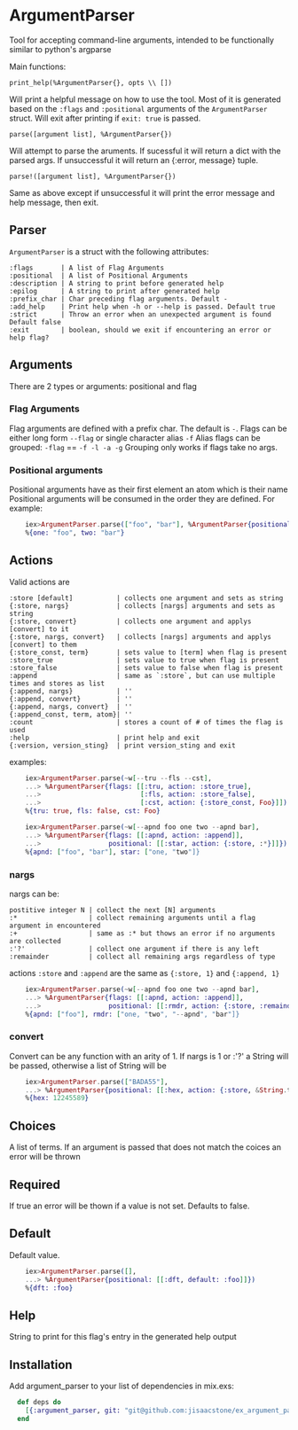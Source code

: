 # ArgumentParser

Tool for accepting command-line arguments, intended to be functionally similar to python's argparse

Main functions:

    print_help(%ArgumentParser{}, opts \\ [])

Will print a helpful message on how to use the tool. Most of it is generated based on the `:flags`
and `:positional` arguments of the `ArgumentParser` struct. Will exit after printing if `exit: true` is passed.

    parse([argument list], %ArgumentParser{})

Will attempt to parse the aruments. If sucessful it will return a dict with the parsed args. If unsuccessful it
will return an {:error, message} tuple.

    parse!([argument list], %ArgumentParser{})

Same as above except if unsuccessful it will print the error message and help message, then exit.

## Parser ##

`ArgumentParser` is a struct with the following attributes:

    :flags       | A list of Flag Arguments
    :positional  | A list of Positional Arguments
    :description | A string to print before generated help
    :epilog      | A string to print after generated help
    :prefix_char | Char preceding flag arguments. Default -
    :add_help    | Print help when -h or --help is passed. Default true
    :strict      | Throw an error when an unexpected argument is found Default false
    :exit        | boolean, should we exit if encountering an error or help flag?

## Arguments ##

There are 2 types or arguments: positional and flag

### Flag Arguments ###

Flag arguments are defined with a prefix char. The default is `-`.
Flags can be either long form `--flag` or single character alias `-f`
Alias flags can be grouped: `-flag` == `-f -l -a -g`
Grouping only works if flags take no args.

### Positional arguments ###

Positional arguments have as their first element an atom which is their name
Positional arguments will be consumed in the order they are defined.
For example:

```elixir
    iex>ArgumentParser.parse(["foo", "bar"], %ArgumentParser{positional: [[:one], [:two]]})
    %{one: "foo", two: "bar"}
```

## Actions ##

Valid actions are

    :store [default]           | collects one argument and sets as string
    {:store, nargs}            | collects [nargs] arguments and sets as string
    {:store, convert}          | collects one argument and applys [convert] to it
    {:store, nargs, convert}   | collects [nargs] arguments and applys [convert] to them
    {:store_const, term}       | sets value to [term] when flag is present
    :store_true                | sets value to true when flag is present
    :store_false               | sets value to false when flag is present
    :append                    | same as `:store`, but can use multiple times and stores as list
    {:append, nargs}           | ''
    {:append, convert}         | ''
    {:append, nargs, convert}  | ''
    {:append_const, term, atom}| ''
    :count                     | stores a count of # of times the flag is used
    :help                      | print help and exit
    {:version, version_sting}  | print version_sting and exit      

examples:

```elixir
    iex>ArgumentParser.parse(~w[--tru --fls --cst],
    ...> %ArgumentParser{flags: [[:tru, action: :store_true],
    ...>                         [:fls, action: :store_false],
    ...>                         [:cst, action: {:store_const, Foo}]])
    %{tru: true, fls: false, cst: Foo}

    iex>ArgumentParser.parse(~w[--apnd foo one two --apnd bar],
    ...> %ArgumentParser{flags: [[:apnd, action: :append]],
    ...>                 positional: [[:star, action: {:store, :*}]]})
    %{apnd: ["foo", "bar"], star: ["one, "two"]}
```

### nargs ###

nargs can be:

    postitive integer N | collect the next [N] arguments
    :*                  | collect remaining arguments until a flag argument in encountered
    :+                  | same as :* but thows an error if no arguments are collected
    :'?'                | collect one argument if there is any left
    :remainder          | collect all remaining args regardless of type

actions `:store` and `:append` are the same as `{:store, 1}` and `{:append, 1}`

```elixir
    iex>ArgumentParser.parse(~w[--apnd foo one two --apnd bar],
    ...> %ArgumentParser{flags: [[:apnd, action: :append]],
    ...>                 positional: [[:rmdr, action: {:store, :remainder}]]})
    %{apnd: ["foo"], rmdr: ["one, "two", "--apnd", "bar"]}
```

### convert ###

Convert can be any function with an arity of 1.
If nargs is 1 or :'?' a String will be passed, otherwise a list of String will be

```elixir
    iex>ArgumentParser.parse(["BADA55"],
    ...> %ArgumentParser{positional: [[:hex, action: {:store, &String.to_integer(&1, 16)}]]})
    %{hex: 12245589}
```

## Choices ##

A list of terms. If an argument is passed that does not match the coices an error will be thrown

## Required ##

If true an error will be thown if a value is not set. Defaults to false.

## Default ##

Default value.

```elixir
    iex>ArgumentParser.parse([],
    ...> %ArgumentParser{positional: [[:dft, default: :foo]]})
    %{dft: :foo}
```

## Help ##

String to print for this flag's entry in the generated help output

## Installation ##

Add argument_parser to your list of dependencies in mix.exs:

```elixir
  def deps do
    [{:argument_parser, git: "git@github.com:jisaacstone/ex_argument_parser.git"}]
  end
```

